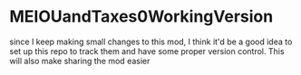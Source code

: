 # MEIOUandTaxes0WorkingVersion
since I keep making small changes to this mod, I think it'd be a good idea to set up this repo to track them and have some proper version control. This will also make sharing the mod easier
